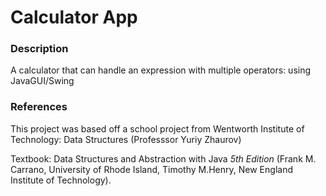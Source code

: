 # Calculator App

### Description
A calculator that can handle an expression with multiple operators: using JavaGUI/Swing

### References
This project was based off a school project from Wentworth Institute of Technology: Data Structures (Professsor Yuriy Zhaurov) 

Textbook: Data Structures and Abstraction with Java *5th Edition* 
(Frank M. Carrano, University of Rhode Island, Timothy M.Henry, New England Institute of Technology).
